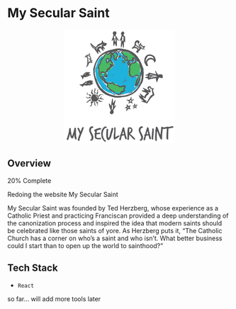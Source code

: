 # My Secular Saint

<!-- ![Logo](https://github.com/Lisamarie73187/my-secular-saint/blob/master/src/assets/MySecularSaint-logo-f-transparent.png) -->

<p align="center">
  <img src="https://github.com/Lisamarie73187/my-secular-saint/blob/master/src/assets/MySecularSaint-logo-f-transparent.png" width="250"/>
</p>


## Overview

20% Complete

Redoing the website My Secular Saint

My Secular Saint was founded by Ted Herzberg, whose experience as a Catholic Priest and practicing Franciscan provided a deep understanding of the canonization process and inspired the idea that modern saints should be celebrated like those saints of yore. As Herzberg puts it, “The Catholic Church has a corner on who’s a saint and who isn’t. What better business could I start than to open up the world to sainthood?”

## Tech Stack

- `React` 

so far... will add more tools later




